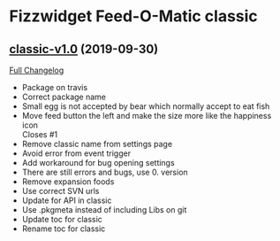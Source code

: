 # Fizzwidget Feed-O-Matic classic

## [classic-v1.0](https://github.com/datagutten/feed-o-matic/tree/classic-v1.0) (2019-09-30)
[Full Changelog](https://github.com/datagutten/feed-o-matic/compare/v8.0...classic-v1.0)

- Package on travis  
- Correct package name  
- Small egg is not accepted by bear which normally accept to eat fish  
- Move feed button the left and make the size more like the happiness icon  
    Closes #1  
- Remove classic name from settings page  
- Avoid error from event trigger  
- Add workaround for bug opening settings  
- There are still errors and bugs, use 0. version  
- Remove expansion foods  
- Use correct SVN urls  
- Update for API in classic  
- Use .pkgmeta instead of including Libs on git  
- Update toc for classic  
- Rename toc for classic  

